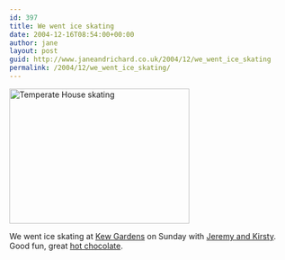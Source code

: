 ```yaml
---
id: 397
title: We went ice skating
date: 2004-12-16T08:54:00+00:00
author: jane
layout: post
guid: http://www.janeandrichard.co.uk/2004/12/we_went_ice_skating
permalink: /2004/12/we_went_ice_skating/
---
```

[<img src="http://www.janeandrichard.co.uk/blog/img/2004/regularimg_0046_small.JPG" width ="320" height="240" alt="Temperate House skating" />](http://v1.janeandrichard.co.uk/photos/2004_12_12/)

We went ice skating at [Kew Gardens](http://www.rbgkew.org.uk/) on Sunday with [Jeremy and Kirsty](http://www.slackandtickle.com/). Good fun, great [hot chocolate](http://www.drinkgalaxy.com/).